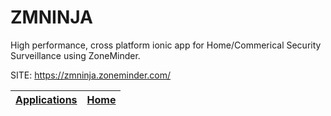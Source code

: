 # ZMNINJA

 High performance, cross platform ionic app 
 for Home/Commerical Security Surveillance 
 using ZoneMinder.

 SITE: https://zmninja.zoneminder.com/
 
 | [Applications](https://portable-linux-apps.github.io/apps.html) | [Home](https://portable-linux-apps.github.io)
 | --- | --- |
